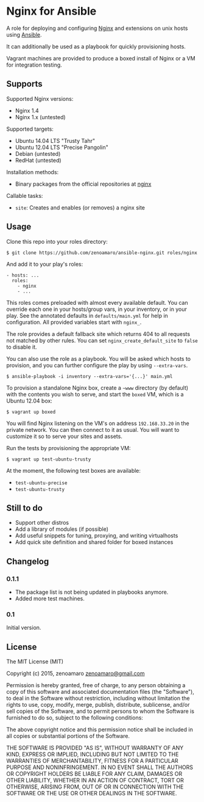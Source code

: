Nginx for Ansible
=================

A role for deploying and configuring [Nginx](http://nginx.com) and extensions on unix hosts using [Ansible](http://www.ansibleworks.com/).

It can additionally be used as a playbook for quickly provisioning hosts.

Vagrant machines are provided to produce a boxed install of Nginx or a VM for integration testing.


Supports
--------
Supported Nginx versions:

- Nginx 1.4
- Nginx 1.x (untested)

Supported targets:
- Ubuntu 14.04 LTS "Trusty Tahr"
- Ubuntu 12.04 LTS "Precise Pangolin"
- Debian (untested)
- RedHat (untested)

Installation methods:

- Binary packages from the official repositories at [nginx](http://wiki.nginx.org/Install)

Callable tasks:

- `site`: Creates and enables (or removes) a nginx site


Usage
-----
Clone this repo into your roles directory:

    $ git clone https://github.com/zenoamaro/ansible-nginx.git roles/nginx

And add it to your play's roles:

    - hosts: ...
      roles:
        - nginx
        - ...

This roles comes preloaded with almost every available default. You can override each one in your hosts/group vars, in your inventory, or in your play. See the annotated defaults in `defaults/main.yml` for help in configuration. All provided variables start with `nginx_`.

The role provides a default fallback site which returns 404 to all requests not matched by other rules. You can set `nginx_create_default_site` to `false` to disable it.

You can also use the role as a playbook. You will be asked which hosts to provision, and you can further configure the play by using `--extra-vars`.

    $ ansible-playbook -i inventory --extra-vars='{...}' main.yml

To provision a standalone Nginx box, create a `~www` directory (by default) with the contents you wish to serve, and start the `boxed` VM, which is a Ubuntu 12.04 box:

    $ vagrant up boxed

You will find Nginx listening on the VM's on address `192.168.33.20` in the private network. You can then connect to it as usual. You will want to customize it so to serve your sites and assets.

Run the tests by provisioning the appropriate VM:

    $ vagrant up test-ubuntu-trusty

At the moment, the following test boxes are available:

- `test-ubuntu-precise`
- `test-ubuntu-trusty`


Still to do
-----------
- Support other distros
- Add a library of modules (if possible)
- Add useful snippets for tuning, proxying, and writing virtualhosts
- Add quick site definition and shared folder for boxed instances


Changelog
---------
### 0.1.1
- The package list is not being updated in playbooks anymore.
- Added more test machines.

### 0.1
Initial version.


License
-------
The MIT License (MIT)

Copyright (c) 2015, zenoamaro <zenoamaro@gmail.com>

Permission is hereby granted, free of charge, to any person obtaining a copy
of this software and associated documentation files (the "Software"), to deal
in the Software without restriction, including without limitation the rights
to use, copy, modify, merge, publish, distribute, sublicense, and/or sell
copies of the Software, and to permit persons to whom the Software is
furnished to do so, subject to the following conditions:

The above copyright notice and this permission notice shall be included in
all copies or substantial portions of the Software.

THE SOFTWARE IS PROVIDED "AS IS", WITHOUT WARRANTY OF ANY KIND, EXPRESS OR
IMPLIED, INCLUDING BUT NOT LIMITED TO THE WARRANTIES OF MERCHANTABILITY,
FITNESS FOR A PARTICULAR PURPOSE AND NONINFRINGEMENT. IN NO EVENT SHALL THE
AUTHORS OR COPYRIGHT HOLDERS BE LIABLE FOR ANY CLAIM, DAMAGES OR OTHER
LIABILITY, WHETHER IN AN ACTION OF CONTRACT, TORT OR OTHERWISE, ARISING FROM,
OUT OF OR IN CONNECTION WITH THE SOFTWARE OR THE USE OR OTHER DEALINGS IN
THE SOFTWARE.